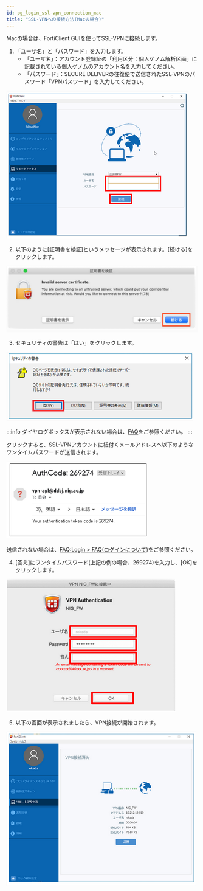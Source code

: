 ```yaml
---
id: pg_login_ssl-vpn_connection_mac
title: "SSL-VPNへの接続方法(Macの場合)"
---
```



Macの場合は、FortiClient GUIを使ってSSL-VPNに接続します。


1. 「ユーザ名」と「パスワード」を入力します。
    - 「ユーザ名」：アカウント登録証の「利用区分：個人ゲノム解析区画」に記載されている個人ゲノムのアカウント名を入力してください。
    - 「パスワード」：SECURE DELIVERの往復便で送信されたSSL-VPNのパスワード「VPNパスワード」を入力してください。

![figure](VPNwin_13.png) 

2. 以下のように[証明書を検証]というメッセージが表示されます。[続ける]をクリックします。

![figure](VPN_Mac_install_17.png)

3. セキュリティの警告は「はい」をクリックします。

![figure](VPNwin_14.png)

:::info
ダイヤログボックスが表示されない場合は、[FAQ](/guides/FAQ/faq_personal_genome/faq_forticlient/#dialogbox_disappear)をご参照ください。
:::

クリックすると、SSL-VPNアカウントに紐付くメールアドレスへ以下のようなワンタイムパスワードが送信されます。

![figure](VPNwin_15.png)

送信されない場合は、[FAQ:Login > FAQ(ログインについて)](/guides/FAQ/faq_personal_genome/faq_forticlient/#no-onetime-pw-received)をご参照ください。


4. [答え]にワンタイムパスワード(上記の例の場合、269274)を入力し、[OK]をクリックします。

![figure](VPN_Mac_install_19.png)

5. 以下の画面が表示されましたら、VPN接続が開始されます。

![figure](VPNwin_17.png)

